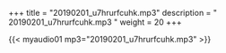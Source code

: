 +++
title = "20190201_u7hrurfcuhk.mp3"
description = " 20190201_u7hrurfcuhk.mp3 "
weight = 20
+++

{{< myaudio01 mp3="20190201_u7hrurfcuhk.mp3" >}}

